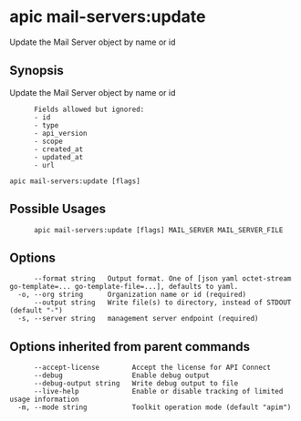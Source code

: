 # apic mail-servers:update

Update the Mail Server object by name or id

## Synopsis

Update the Mail Server object by name or id
          
          Fields allowed but ignored:
          - id
          - type
          - api_version
          - scope
          - created_at
          - updated_at
          - url

```
apic mail-servers:update [flags]
```

## Possible Usages

```
      apic mail-servers:update [flags] MAIL_SERVER MAIL_SERVER_FILE
```

## Options

```
      --format string   Output format. One of [json yaml octet-stream go-template=... go-template-file=...], defaults to yaml.
  -o, --org string      Organization name or id (required)
      --output string   Write file(s) to directory, instead of STDOUT (default "-")
  -s, --server string   management server endpoint (required)
```

## Options inherited from parent commands

```
      --accept-license        Accept the license for API Connect
      --debug                 Enable debug output
      --debug-output string   Write debug output to file
      --live-help             Enable or disable tracking of limited usage information
  -m, --mode string           Toolkit operation mode (default "apim")
```
